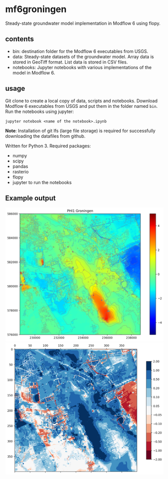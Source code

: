 # mf6groningen
Steady-state groundwater model implementation in Modflow 6 using flopy. 

## contents

* bin: destination folder for the Modflow 6 executables from USGS.
* data: Steady-state datasets of the groundwater model. Array data is stored in GeoTiff format. List data is stored in CSV files.
* notebooks: Jupyter notebooks with various implementations of the model in Modflow 6.

## usage

Git clone to create a local copy of data, scripts and notebooks. Download Modflow 6 executables from USGS and put them in the folder named `bin`. Run the notebooks using jupyter:

```
jupyter notebook <name of the notebook>.ipynb
```

__Note__: Installation of git lfs (large file storage) is required for successfully downloading the datafiles from github. 

Written for Python 3. Required packages:

* numpy
* scipy
* pandas
* rasterio
* flopy
* jupyter to run the notebooks

## Example output
![Alt text](images/phi1.png?raw=true "phi1")
![Alt text](images/dphi1_phi5.png?raw=true "dphi1_5")
